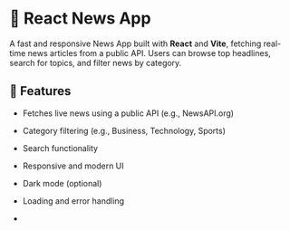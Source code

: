 # 📰 React News App

A fast and responsive News App built with **React** and **Vite**, fetching real-time news articles from a public API. Users can browse top headlines, search for topics, and filter news by category.

## 🚀 Features

- Fetches live news using a public API (e.g., NewsAPI.org)
- Category filtering (e.g., Business, Technology, Sports)
- Search functionality
- Responsive and modern UI
- Dark mode (optional)
- Loading and error handling

- 
